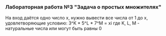### Лабораторная работа №3 "Задача о простых множителях"
На вход даётся одно число х, нужно вывести все числа от 1 до х, удовлетворяющие условию:
3^K * 5^L * 7^M = xi
где K, L, M - натуральные числа или могут быть равны 0